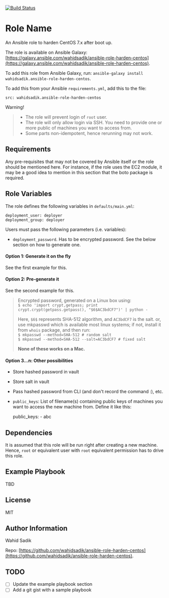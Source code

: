 [![Build Status](https://travis-ci.org/wahidsadik/ansible-role-harden-centos.svg?branch=master)](https://travis-ci.org/wahidsadik/ansible-role-harden-centos)

Role Name
=========

An Ansible role to harden CentOS 7.x after boot up.

The role is available on Ansible Galaxy: [https://galaxy.ansible.com/wahidsadik/ansible-role-harden-centos](https://galaxy.ansible.com/wahidsadik/ansible-role-harden-centos).

To add this role from Ansible Galaxy, run: `ansible-galaxy install wahidsadik.ansible-role-harden-centos`.

To add this from your Ansible `requirements.yml`, add this to the file:

    src: wahidsadik.ansible-role-harden-centos

Warning!
> - The role will prevent login of `root` user.
> - The role will only allow login via SSH. You need to provide one or more public of machines you want to access from.
> - Some parts non-idempotent, hence rerunning may not work.

Requirements
------------

Any pre-requisites that may not be covered by Ansible itself or the role should be mentioned here. For instance, if the role uses the EC2 module, it may be a good idea to mention in this section that the boto package is required.

Role Variables
--------------

The role defines the following variables in `defaults/main.yml`:

    deployment_user: deployer
    deployment_group: deployer

Users must pass the following parameters (i.e. variables):

- `deployment_password`. Has to be encrypted password. See the below section on how to generate one.

#### Option 1: Generate it on the fly

See the first example for this.


#### Option 2: Pre-generate it

See the second example for this.

> Encrypted password, generated on a Linux box using:  
> `$ echo 'import crypt,getpass; print crypt.crypt(getpass.getpass(), "$6$AC3bdCF7")' | python -`
>
> Here, `$6$` represents SHA-512 algorithm, and `AC3bdCF7` is the salt.
> or, use mkpasswd which is available most linux systems; if not, install it from `whois` package, and then run:  
> `$ mkpasswd --method=SHA-512 # random salt`  
> `$ mkpasswd --method=SHA-512 --salt=AC3bdCF7 # fixed salt`
>
> **None of these works on a Mac.**

#### Option 3...n: Other possibilities

- Store hashed password in vault
- Store salt in vault
- Pass hashed password from CLI (and don't record the command :), etc.

- `public_keys`: List of filename(s) containing public keys of machines you want to access the new machine from. Define it like this:


    public_keys:
      - abc

Dependencies
------------

It is assumed that this role will be run right after creating a new machine. Hence, `root` or equivalent user with `root` equivalent permission has to drive this role.

Example Playbook
----------------

TBD

License
-------

MIT

Author Information
------------------

Wahid Sadik

Repo: [https://github.com/wahidsadik/ansible-role-harden-centos](https://github.com/wahidsadik/ansible-role-harden-centos).

TODO
------------------

- [ ] Update the example playbook section
- [ ] Add a git gist with a sample playbook
